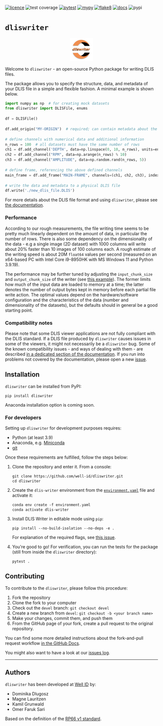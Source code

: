 [![licence](https://img.shields.io/badge/license-MIT-green)](./LICENSE)
![test coverage](https://img.shields.io/endpoint?url=https://gist.githubusercontent.com/the-mysh/8ec74eae558f3a7793622f6469064b73/raw/test_coverage_badge.json)
[![pytest](https://github.com/well-id/dliswriter/actions/workflows/Pytest.yml/badge.svg)](https://github.com/well-id/dliswriter/actions/workflows/Pytest.yml)
[![mypy](https://github.com/well-id/dliswriter/actions/workflows/mypy.yml/badge.svg)](https://github.com/well-id/dliswriter/actions/workflows/mypy.yml)
[![flake8](https://github.com/well-id/dliswriter/actions/workflows/Flake8.yml/badge.svg)](https://github.com/well-id/dliswriter/actions/workflows/Flake8.yml)
[![docs](https://readthedocs.com/projects/well-id-widcdliswriter/badge/?version=latest)](https://well-id-widcdliswriter.readthedocs-hosted.com/?badge=latest)
![pypi](https://img.shields.io/pypi/v/dliswriter)

# `dliswriter`

<p align="center" width="100%">
    <img width="15%" src="logo.png">
</p>


Welcome to `dliswriter` - an open-source Python package for writing DLIS files.

The package allows you to specify the structure, data, and metadata of your DLIS file
in a simple and flexible fashion. A minimal example is shown below.

```python
import numpy as np  # for creating mock datasets
from dliswriter import DLISFile, enums

df = DLISFile()

df.add_origin("MY-ORIGIN")  # required; can contain metadata about the well, scan procedure, etc.

# define channels with numerical data and additional information
n_rows = 100  # all datasets must have the same number of rows
ch1 = df.add_channel('DEPTH', data=np.linspace(0, 10, n_rows), units=enums.Unit.METER)
ch2 = df.add_channel("RPM", data=np.arange(n_rows) % 10)
ch3 = df.add_channel("AMPLITUDE", data=np.random.rand(n_rows, 5))

# define frame, referencing the above defined channels
main_frame = df.add_frame("MAIN-FRAME", channels=(ch1, ch2, ch3), index_type=enums.FrameIndexType.BOREHOLE_DEPTH)

# write the data and metadata to a physical DLIS file
df.write('./new_dlis_file.DLIS')
```

For more details about the DLIS file format and using `dliswriter`, please see [the documentation](https://well-id-widcdliswriter.readthedocs-hosted.com/index.html).

### Performance
According to our rough measurements, the file writing time seems to be pretty much linearly dependent on the 
amount of data, in particular the number of rows. There is also some dependency on the dimensionality 
of the data - e.g a single image (2D dataset) with 1000 columns will write about 20% faster 
than 10 images of 100 columns each. A rough estimate of the writing speed is about 20M `float64` values per second
(measured on an x64-based PC with Intel Core i9-8950HK with MS Windows 11 and Python 3.9.19).

The performance may be further tuned by adjusting the `input_chunk_size` and `output_chunk_size` of the writer
(see [this example](./examples/create_synth_dlis_variable_data.py)). The former limits how much of the input 
data are loaded to memory at a time; the latter denotes the number of output bytes kept in memory before each partial 
file write action. The optimal values depend on the hardware/software configuration and the characteristics of the data
(number and dimensionality of the datasets), but the defaults should in general be a good starting point.


### Compatibility notes

Please note that some DLIS viewer applications are not fully compliant with the DLIS standard.
If a DLIS file produced by `dliswriter` causes issues in some of the viewers, it might not necessarily 
be a `dliswriter` bug.
Some of the known compatibility issues - and ways of dealing with them - are described 
[in a dedicated section of the documentation](https://well-id-widcdliswriter.readthedocs-hosted.com/userguide/compatibilityissues.html).
If you run into problems not covered by the documentation, please open a new [issue](https://github.com/well-id/dliswriter/issues).


## Installation
`dliswriter` can be installed from PyPI:

```commandline
pip install dliswriter
```

Anaconda installation option is coming soon.

### For developers
Setting up `dliswriter` for development purposes requires: 
- Python (at least 3.9)
- Anaconda, e.g. [Miniconda](https://docs.anaconda.com/free/miniconda/)
- [git](https://git-scm.com/)

Once these requirements are fulfilled, follow the steps below:

1. Clone the repository and enter it. From a console:
    ```commandline
    git clone https://github.com/well-id/dliswriter.git
    cd dliswriter
    ```

2. Create the `dlis-writer` environment from the [`environment.yaml`](./environment.yaml) file and activate it:
    ```commandline
    conda env create -f environment.yaml
    conda activate dlis-writer
    ```

4. Install DLIS Writer in editable mode using `pip`:
    ```commandline
    pip install --no-build-isolation --no-deps -e .
    ```
    For explanation of the required flags, see [this issue](https://github.com/conda/conda-build/issues/4251).

5. You're good to go! For verification, you can run the tests for the package 
(still from inside the `dliswriter` directory):
    ```commandline
    pytest .
    ```

## Contributing
To contribute to the `dliswriter`, please follow this procedure:
1. Fork the repository
2. Clone the fork to your computer
3. Check out the `devel` branch: `git checkout devel`
4. Create a new branch from `devel`: `git checkout -b <your branch name>`
5. Make your changes, commit them, and push them 
6. From the GitHub page of your fork, create a pull request to the original repository.

You can find some more detailed instructions about the fork-and-pull request workflow 
[in the GitHub Docs](https://docs.github.com/en/get-started/exploring-projects-on-github/contributing-to-a-project).

You might also want to have a look at our [issues log](https://github.com/well-id/dliswriter/issues).

---
## Authors
`dliswriter` has been developed at [Well ID](https://wellid.no/) by:

* Dominika Dlugosz
* Magne Lauritzen
* Kamil Grunwald
* Omer Faruk Sari

Based on the definition of the [RP66 v1 standard](https://energistics.org/sites/default/files/RP66/V1/Toc/main.html).
